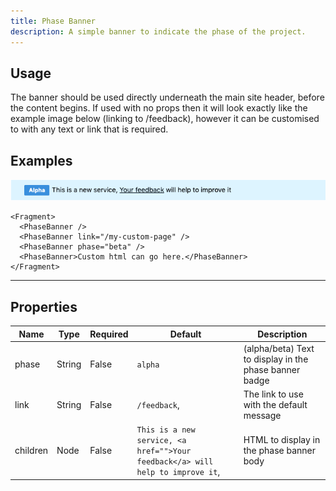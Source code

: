 ```yaml
---
title: Phase Banner
description: A simple banner to indicate the phase of the project.
---
```


## Usage

The banner should be used directly underneath the main site header, before the content begins. If used with no props then it will look exactly like the example image below (linking to /feedback), however it can be customised to with any text or link that is required.

## Examples

<img src="images/phase-banner-example.gif" width="664" />

```
<Fragment>
  <PhaseBanner />
  <PhaseBanner link="/my-custom-page" />
  <PhaseBanner phase="beta" />
  <PhaseBanner>Custom html can go here.</PhaseBanner>
</Fragment>
```

<hr/>


## Properties

| Name      | Type           | Required | Default | Description                                                                                   
| --------- | -------------- | -------- | ------- | -----------
| phase     | String         | False    | `alpha` | (alpha/beta) Text to display in the phase banner badge
| link      | String         | False    | `/feedback`, | The link to use with the default message
| children  | Node           | False    | `This is a new service, <a href="">Your feedback</a> will help to improve it`, | HTML to display in the phase banner body

